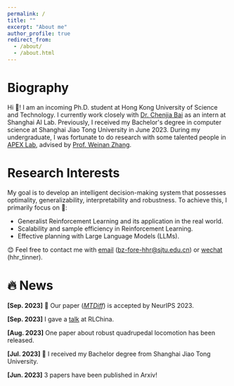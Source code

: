 ```yaml
---
permalink: /
title: ""
excerpt: "About me"
author_profile: true
redirect_from: 
  - /about/
  - /about.html
---
```

<meta charset="utf-8">

# Biography
Hi &#129303;! I am an incoming Ph.D. student at Hong Kong University of Science and Technology. I currently work closely with [Dr. Chenjia Bai](https://baichenjia.github.io/) as an intern at Shanghai AI Lab. Previously, I received my Bachelor's degree in computer science at Shanghai Jiao Tong University in June 2023. During my undergraduate, I was fortunate to do research with some talented people in [APEX Lab](https://apex.sjtu.edu.cn/), advised by [Prof. Weinan Zhang](http://wnzhang.net/).

# Research Interests
My goal is to develop an intelligent decision-making system that possesses optimality, generalizability, interpretability and robustness. To achieve this, I primarily focus on &#129300;:
* Generalist Reinforcement Learning and its application in the real world.
* Scalability and sample efficiency in Reinforcement Learning.
* Effective planning with Large Language Models (LLMs).

 &#128522; Feel free to contact me with <u>email</u> (<a href="bz-fore-hhr@sjtu.edu.cn">bz-fore-hhr@sjtu.edu.cn</a>) or <u>wechat</u> (hhr_tinner).

# &#128293; News
<strong>[Sep. 2023]</strong> &#127881; Our paper ([*MTDiff*](https://arxiv.org/abs/2305.18459)) is accepted by NeurIPS 2023.

<strong>[Sep. 2023]</strong> I gave a [talk](https://www.bilibili.com/video/BV1hu4y1y7sC/?spm_id_from=333.999.0.0) at RLChina.

<strong>[Aug. 2023]</strong> One paper about robust quadrupedal locomotion has been released.

<strong>[Jul. 2023]</strong> &#127881; I received my Bachelor degree from Shanghai Jiao Tong University.

<strong>[Jun. 2023]</strong> 3 papers have been published in Arxiv!
